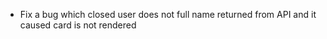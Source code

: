 - Fix a bug which closed user does not full name returned from API and it caused card is not rendered